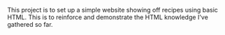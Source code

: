 This project is to set up a simple website showing off recipes using basic HTML. This is to reinforce and demonstrate the HTML knowledge I've gathered so far.